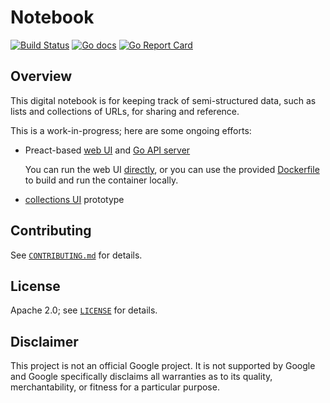 # Notebook

[![Build Status][github-ci-badge]][github-ci-url]
[![Go docs][go-doc-badge]][go-doc-url]
[![Go Report Card][go-report-card-badge]][go-report-card-url]

[github-ci-badge]: https://github.com/mbrukman/notebook/actions/workflows/main.yml/badge.svg
[github-ci-url]: https://github.com/mbrukman/notebook/actions/workflows/main.yml
[go-doc-badge]: http://img.shields.io/badge/godoc-reference-informational.svg
[go-doc-url]: https://pkg.go.dev/github.com/mbrukman/notebook
[go-report-card-badge]: https://goreportcard.com/badge/github.com/mbrukman/notebook
[go-report-card-url]: https://goreportcard.com/report/github.com/mbrukman/notebook

## Overview

This digital notebook is for keeping track of semi-structured data, such as
lists and collections of URLs, for sharing and reference.

This is a work-in-progress; here are some ongoing efforts:

* Preact-based [web UI](web/ui/#readme) and [Go API server](web/server)

  You can run the web UI [directly](web/ui/#readme), or you can use the
  provided [Dockerfile](docker) to build and run the container locally.

* [collections UI](prototypes/collections/#readme) prototype

## Contributing

See [`CONTRIBUTING.md`](CONTRIBUTING.md) for details.

## License

Apache 2.0; see [`LICENSE`](LICENSE) for details.

## Disclaimer

This project is not an official Google project. It is not supported by Google
and Google specifically disclaims all warranties as to its quality,
merchantability, or fitness for a particular purpose.
